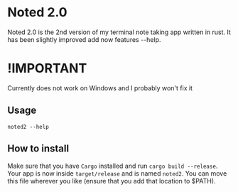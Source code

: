 # Noted 2.0
Noted 2.0 is the 2nd version of my terminal note taking app written in rust.
It has been slightly improved add now features --help.

# !IMPORTANT
Currently does not work on Windows and I probably won't fix it

## Usage
`noted2 --help`

## How to install
Make sure that you have `Cargo` installed and run `cargo build --release`.
Your app is now inside `target/release` and is named `noted2`.
You can move this file wherever you like (ensure that you add that location to $PATH).
